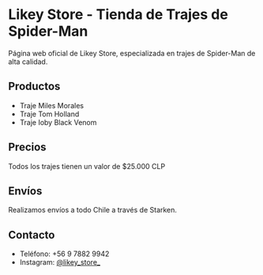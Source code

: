 # Likey Store - Tienda de Trajes de Spider-Man

Página web oficial de Likey Store, especializada en trajes de Spider-Man de alta calidad.

## Productos
- Traje Miles Morales
- Traje Tom Holland
- Traje Ioby Black Venom

## Precios
Todos los trajes tienen un valor de $25.000 CLP

## Envíos
Realizamos envíos a todo Chile a través de Starken.

## Contacto
- Teléfono: +56 9 7882 9942
- Instagram: [@likey_store_](https://www.instagram.com/likey_store_/)